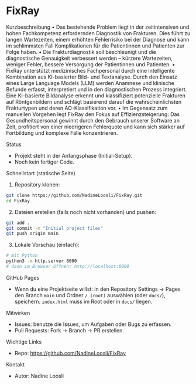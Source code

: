 # FixRay

Kurzbeschreibung
•	Das bestehende Problem liegt in der zeitintensiven und hohen Fachkompetenz erfordernden Diagnostik von Frakturen. Dies führt zu langen Wartezeiten, einem erhöhten Fehlerrisiko bei der Diagnose und kann im schlimmsten Fall Komplikationen für die Patientinnen und Patienten zur Folge haben.
•	Die Frakturdiagnostik soll beschleunigt und die diagnostische Genauigkeit verbessert werden – kürzere Wartezeiten, weniger Fehler, bessere Versorgung der Patientinnen und Patienten.
•	FixRay unterstützt medizinisches Fachpersonal durch eine intelligente Kombination aus KI-basierter Bild- und Textanalyse. Durch den Einsatz eines Large Language Models (LLM) werden Anamnese und klinische Befunde erfasst, interpretiert und in den diagnostischen Prozess integriert. Eine KI-basierte Bildanalyse erkennt und klassifiziert potenzielle Frakturen auf Röntgenbildern und schlägt basierend darauf die wahrscheinlichsten Frakturtypen und deren AO-Klassifikation vor.
•	Im Gegensatz zum manuellen Vorgehen legt FixRay den Fokus auf Effizienzsteigerung: Das Gesundheitspersonal gewinnt durch den Gebrauch unserer Software an Zeit, profitiert von einer niedrigeren Fehlerquote und kann sich stärker auf Fortbildung und komplexe Fälle konzentrieren.


Status
- Projekt steht in der Anfangsphase (Initial-Setup).
- Noch kein fertiger Code.

Schnellstart (statische Seite)
1. Repository klonen:
```bash
git clone https://github.com/NadineLoosli/FixRay.git
cd FixRay
```
2. Dateien erstellen (falls noch nicht vorhanden) und pushen:
```bash
git add .
git commit -m "Initial project files"
git push origin main
```
3. Lokale Vorschau (einfach):
```bash
# mit Python
python3 -m http.server 8000
# dann im Browser öffnen: http://localhost:8000
```

GitHub Pages
- Wenn du eine Projektseite willst: in den Repository Settings → Pages den Branch `main` und Ordner `/ (root)` auswählen (oder `docs/`), speichern. `index.html` muss im Root oder in `docs/` liegen.

Mitwirken
- Issues: benutze die Issues, um Aufgaben oder Bugs zu erfassen.
- Pull Requests: Fork → Branch → PR erstellen.

Wichtige Links
- Repo: https://github.com/NadineLoosli/FixRay

Kontakt
- Autor: Nadine Loosli
